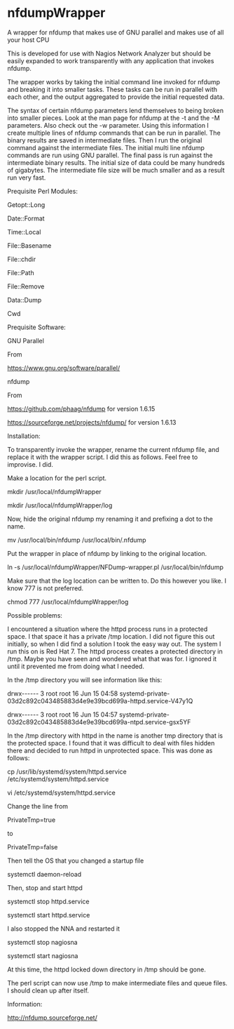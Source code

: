# nfdumpWrapper
A wrapper for nfdump that makes use of GNU parallel and makes use of all your host CPU

This is developed for use with Nagios Network Analyzer but should be easily expanded to work transparently
with any application that invokes nfdump.

The wrapper works by taking the initial command line invoked for nfdump and breaking it into smaller tasks. These tasks can be run in parallel with each other, and the output aggregated to provide the initial requested data. 

The syntax of certain nfdump parameters lend themselves to being broken into smaller pieces. Look at the man page for nfdump at the -t and the -M parameters. Also check out the -w parameter. Using this information I create multiple lines of nfdump commands that can be run in parallel. The binary results are saved in intermediate files. Then I run the original command against the intermediate files. The initial multi line nfdump commands are run using GNU parallel. The final pass is run against the intermediate binary results. The initial size of data could be many hundreds of gigabytes. The intermediate file size will be much smaller and as a result run very fast.

Prequisite Perl Modules:

Getopt::Long

Date::Format

Time::Local

File::Basename

File::chdir

File::Path

File::Remove

Data::Dump

Cwd

Prequisite Software:

GNU Parallel 

From

  https://www.gnu.org/software/parallel/

nfdump

From 

  https://github.com/phaag/nfdump           for version 1.6.15

  https://sourceforge.net/projects/nfdump/  for version 1.6.13

Installation:

To transparently invoke the wrapper, rename the current nfdump file, and replace it with the wrapper script.
I did this as follows. Feel free to improvise. I did.

Make a location for the perl script.

mkdir /usr/local/nfdumpWrapper

mkdir /usr/local/nfdumpWrapper/log


Now, hide the original nfdump my renaming it and prefixing a dot to the name.

mv /usr/local/bin/nfdump /usr/local/bin/.nfdump


Put the wrapper in place of nfdump by linking to the original location.

ln -s /usr/local/nfdumpWrapper/NFDump-wrapper.pl /usr/local/bin/nfdump


Make sure that the log location can be written to. Do this however you like. I know 777 is not preferred.

chmod 777 /usr/local/nfdumpWrapper/log


Possible problems:

I encountered a situation where the httpd process runs in a protected space. I that space it has a private /tmp location. I did not figure this out initially, so when I did find a solution I took the easy way out. The system I run this on is Red Hat 7. The httpd process creates a protected directory in /tmp. Maybe you have seen and wondered what that was for. I ignored it until it prevented me from doing what I needed.


In the /tmp directory you will see information like this:

drwx------ 3 root root 16 Jun 15 04:58 systemd-private-03d2c892c043485883d4e9e39bcd699a-httpd.service-V47y1Q

drwx------ 3 root root 16 Jun 15 04:57 systemd-private-03d2c892c043485883d4e9e39bcd699a-ntpd.service-gsx5YF


In the /tmp directory with httpd in the name is another tmp directory that is the protected space. I found that it was difficult to deal with files hidden there and decided to run httpd in unprotected space. This was done as follows:

cp /usr/lib/systemd/system/httpd.service /etc/systemd/system/httpd.service

vi /etc/systemd/system/httpd.service

Change the line from

PrivateTmp=true

to

PrivateTmp=false


Then tell the OS that you changed a startup file

systemctl daemon-reload


Then, stop and start httpd

systemctl stop httpd.service

systemctl start httpd.service


I also stopped the NNA and restarted it

systemctl stop nagiosna

systemctl start nagiosna


At this time, the httpd locked down directory in /tmp should be gone.


The perl script can now use /tmp to make intermediate files and queue files. I should clean up after itself.


Information:

http://nfdump.sourceforge.net/

